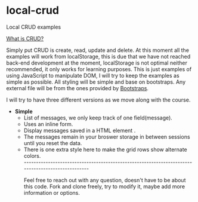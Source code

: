# local-crud
Local CRUD examples

[What is CRUD?](https://www.sumologic.com/glossary/crud/)

Simply put CRUD is create, read, update and delete. At this moment all the examples will work from localStorage, this is due that we have not reached back-end development at the moment, localStorage is not optimal neither recommended, it only works for learning purposes.
This is just examples of using JavaScript to manipulate DOM, I will try to keep the examples as simple as possible. All styling will be simple and base on bootstraps.
Any external file will be from the ones provided by [Bootstraps](https://getbootstrap.com/).

I will try to have three different versions as we move along with the course.

- **Simple**
  * List of messages, we only keep track of one field(message).
  * Uses an inline form.
  * Display messages saved in a HTML element <table>.
  * The messages remain in your broswer storage in between sessions until you reset the data.
  * There is one extra style here to make the grid rows show alternate colors.   
  
  
<a/>
------------------------------------------------------------------------------------------------- 

  
Feel free to reach out with any question, doesn't have to be about this code. 
Fork and clone freely, try to modify it, maybe add more information or options.

